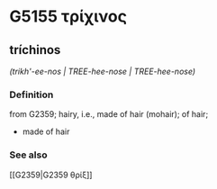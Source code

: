 # G5155 τρίχινος

## tríchinos

_(trikh'-ee-nos | TREE-hee-nose | TREE-hee-nose)_

### Definition

from G2359; hairy, i.e., made of hair (mohair); of hair; 

- made of hair

### See also

[[G2359|G2359 θρίξ]]
